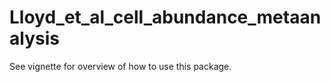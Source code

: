 Lloyd_et_al_cell_abundance_metaanalysis
=======================================

See vignette for overview of how to use this package.